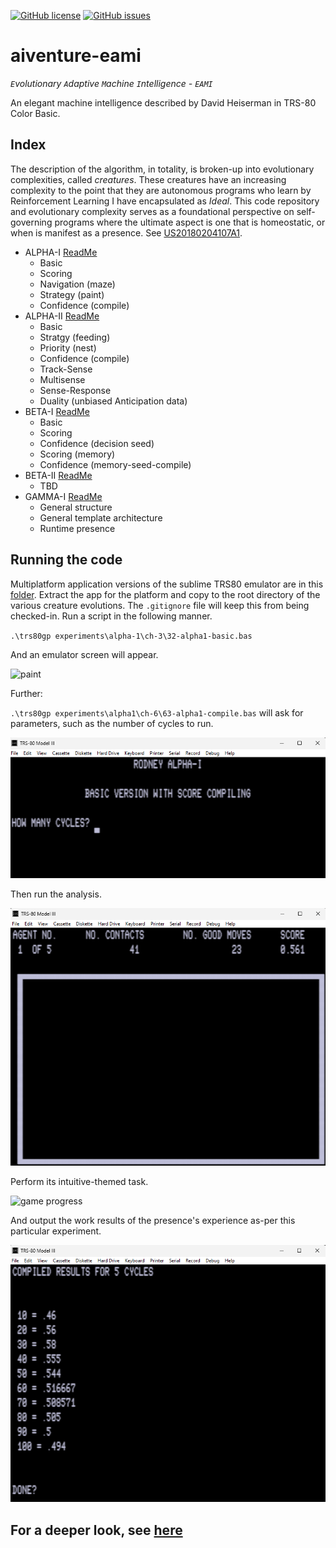 [![GitHub license](https://img.shields.io/github/license/cartheur/aiventure-eami)](https://github.com/cartheur/aiventure-eami/blob/main/LICENSE.txt)
[![GitHub issues](https://img.shields.io/github/issues/cartheur/aiventure-eami)](https://github.com/cartheur/aiventure-eami/issues)

# aiventure-eami

_`E`volutionary `A`daptive `M`achine `I`ntelligence - `EAMI`_

An elegant machine intelligence described by David Heiserman in TRS-80 Color Basic.

## Index

The description of the algorithm, in totality, is broken-up into evolutionary complexities, called _creatures_. These creatures have an increasing complexity to the point that they are autonomous programs who learn by Reinforcement Learning I have encapsulated as _Ideal_. This code repository and evolutionary complexity serves as a foundational perspective on self-governing programs where the ultimate aspect is one that is homeostatic, or when is manifest as a presence. See [US20180204107A1](/literature/US20180204107A1.pdf).

* ALPHA-I [ReadMe](/experiments/alpha-1/README.md)
    - Basic
    - Scoring
    - Navigation (maze)
    - Strategy (paint)
    - Confidence (compile)
* ALPHA-II [ReadMe](/experiments/alpha-2/README.md)
    - Basic
    - Stratgy (feeding)
    - Priority (nest)
    - Confidence (compile)
    - Track-Sense
    - Multisense
    - Sense-Response
    - Duality (unbiased Anticipation data)
* BETA-I [ReadMe](/experiments/beta-1/README.md)
    - Basic
    - Scoring
    - Confidence (decision seed)
    - Scoring (memory)
    - Confidence (memory-seed-compile)
* BETA-II [ReadMe](/experiments/beta-2/README.md)
    - TBD
* GAMMA-I [ReadMe](/experiments/gamma-1/README.md)
    - General structure
    - General template architecture
    - Runtime presence

## Running the code

Multiplatform application versions of the sublime TRS80 emulator are in this [folder](/emulator/). Extract the app for the platform and copy to the root directory of the various creature evolutions. The `.gitignore` file will keep this from being checked-in. Run a script in the following manner.

`.\trs80gp experiments\alpha-1\ch-3\32-alpha1-basic.bas`

And an emulator screen will appear.

![paint](/playback/alpha-paint.gif "paint")

Further:

`.\trs80gp experiments\alpha1\ch-6\63-alpha1-compile.bas` will ask for parameters, such as the number of cycles to run.

![game params](/images/parameters.png "parameters")

Then run the analysis.

![game play](/images/gameplay1.png "play")

Perform its intuitive-themed task.

![game progress](/images/trs80-0.gif "progress")

And output the work results of the presence's experience as-per this particular experiment.

![game output](/images/output.png "output")

For a deeper look, see [here](https://github.com/cartheur/ideal)
----
